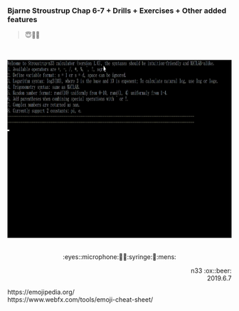 ### Bjarne Stroustrup Chap 6-7 + Drills + Exercises + Other added features 
> :innocent::no_entry_sign::game_die:

<br></br>
<img src="https://github.com/mmc-n33/CPP/blob/master/Calculator/calculator_demo_1967.gif" width="1400" height="400" />
<br></br>

<p align="center">:eyes::microphone:🏹💺:syringe:🗿:mens:</p>
<p align="right">n33 :ox::beer:<br />2019.6.7</p>
https://emojipedia.org/ <br />
https://www.webfx.com/tools/emoji-cheat-sheet/
